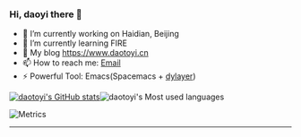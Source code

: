 ### Hi, daoyi there 👋

- 🔭 I’m currently working on Haidian, Beijing
- 🌱 I’m currently learning FIRE
- 👯 My blog https://www.daotoyi.cn
- 📫 How to reach me: [Email](daotoyi@foxmail.com)
- ⚡ Powerful Tool: Emacs(Spacemacs + [dylayer](https://github.com/daotoyi/.Spacemacs.d))

<!--
<a href="https://github.com/anuraghazra/github-readme-stats">
  <img align="left" src="https://github-readme-stats.vercel.app/api?username=daotoyi&show_icons=true&theme=dracula" />
</a>
  
<a href="https://github.com/anuraghazra/github-readme-stats">
  <img align="right" src="https://github-readme-stats.vercel.app/api/top-langs/?username=daotoyi&layout=compact&hide_border=true&langs_count=10" />
</a>
-->

[![daotoyi's GitHub stats](https://github-readme-stats.vercel.app/api?username=daotoyi&show_icons=true&theme=buefy&hide_border=true)](https://github.com/anuraghazra/github-readme-stats)![daotoyi's Most used languages](https://github-readme-stats.vercel.app/api/top-langs/?username=daotoyi&layout=compact&hide_border=true&langs_count=10)

![Metrics](https://metrics.lecoq.io/daotoyi?template=classic&config.timezone=Asia%2FShanghai)

---

<!--
**daotoyi/daotoyi** is a ✨ _special_ ✨ repository because its `README.md` (this file) appears on your GitHub profile.

Here are some ideas to get you started:

- 🔭 I’m currently working on ...
- 🌱 I’m currently learning ...
- 👯 I’m looking to collaborate on ...
- 🤔 I’m looking for help with ...
- 💬 Ask me about ...
- 📫 How to reach me: ...
- 😄 Pronouns: ...
- ⚡ Fun fact: ...
-->
